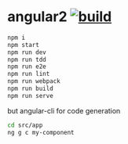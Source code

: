 # angular2 [![build](https://travis-ci.org/daggerok/angular2.svg?branch=master)](https://travis-ci.org/daggerok/angular2)

```bash
npm i
npm start
npm run dev
npm run tdd
npm run e2e
npm run lint
npm run webpack
npm run build
npm run serve
```

but angular-cli for code generation

```bash
cd src/app
ng g c my-component
```


